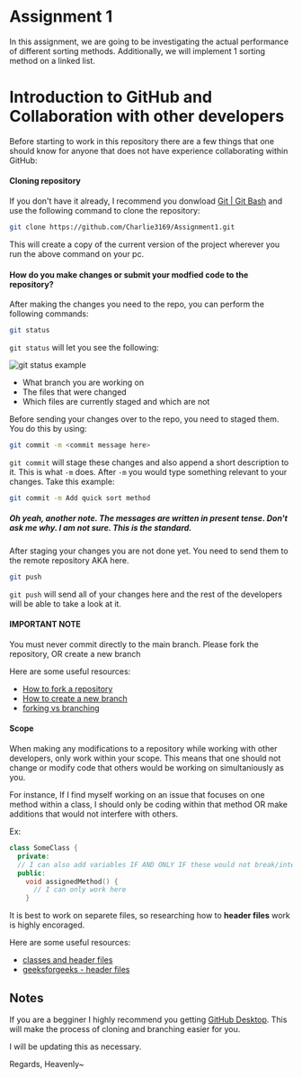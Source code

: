 # Assignment 1
In this assignment, we are going to be investigating the actual performance of different sorting methods.  Additionally, we will implement 1 sorting method on a linked list.  

# Introduction to GitHub and Collaboration with other developers
Before starting to work in this repository there are a few things that one should know for anyone that does not have experience collaborating within GitHub: 

#### Cloning repository
If you don't have it already, I recommend you donwload [Git | Git Bash](https://git-scm.com/downloads) and use the following command to clone the repository:

```bash
git clone https://github.com/Charlie3169/Assignment1.git
```

This will create a copy of the current version of the project wherever you run the above command on your pc.

#### How do you make changes or submit your modfied code to the repository?

After making the changes you need to the repo, you can perform the following commands:

```bash
git status
```
`git status` will let you see the following:

![git status example](https://user-images.githubusercontent.com/46385276/134091485-8059214e-9f0f-41bf-b4fe-5dca0bae9094.png)

- What branch you are working on
- The files that were changed 
- Which files are currently staged and which are not 

Before sending your changes over to the repo, you need to staged them. You do this by using:

```bash
git commit -m <commit message here>
```

`git commit` will stage these changes and also append a short description to it. This is what `-m` does. After `-m` you would type something relevant to your changes. Take this example:

```bash
git commit -m Add quick sort method
```

##### Oh yeah, another note. The messages are written in present tense. Don't ask me why. I am not sure. This is the standard. 

After staging your changes you are not done yet. You need to send them to the remote repository AKA here.

```bash
git push
```

`git push` will send all of your changes here and the rest of the developers will be able to take a look at it.

#### IMPORTANT NOTE
You must never commit directly to the main branch. Please fork the repository, OR create a new branch

Here are some useful resources:

- [How to fork a repository](https://docs.github.com/en/get-started/quickstart/fork-a-repo)
- [How to create a new branch](https://zepel.io/blog/how-to-create-a-new-branch-in-github/)
- [forking vs branching](https://stackoverflow.com/questions/3611256/forking-vs-branching-in-github)

#### Scope
When making any modifications to a repository while working with other developers, only work within your scope. This means that one should not change or modify code that others would be working on simultaniously as you.

For instance, If I find myself working on an issue that focuses on one method within a class, I should only be coding within that method OR make additions that would not interfere with others.

Ex:

```cpp
class SomeClass {
  private:
  // I can also add variables IF AND ONLY IF these would not break/interfere with other developer's assignments
  public:
    void assignedMethod() {
      // I can only work here
    }
```

It is best to work on separete files, so researching how to **header files** work is highly encoraged.

Here are some useful resources:

- [classes and header files](https://www.learncpp.com/cpp-tutorial/class-code-and-header-files/)
- [geeksforgeeks - header files](https://www.geeksforgeeks.org/header-files-in-c-cpp-and-its-uses/)

## Notes
If you are a begginer I highly recommend you getting [GitHub Desktop](https://desktop.github.com/). This will make the process of cloning and branching easier for you.

I will be updating this as necessary.


Regards, 
Heavenly~

